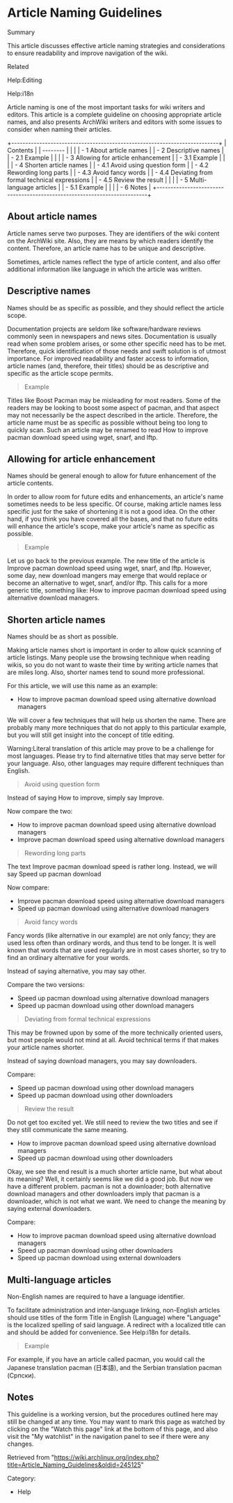 Article Naming Guidelines
=========================

Summary

This article discusses effective article naming strategies and
considerations to ensure readability and improve navigation of the wiki.

Related

Help:Editing

Help:i18n

Article naming is one of the most important tasks for wiki writers and
editors. This article is a complete guideline on choosing appropriate
article names, and also presents ArchWiki writers and editors with some
issues to consider when naming their articles.

+--------------------------------------------------------------------------+
| Contents                                                                 |
| --------                                                                 |
|                                                                          |
| -   1 About article names                                                |
| -   2 Descriptive names                                                  |
|     -   2.1 Example                                                      |
|                                                                          |
| -   3 Allowing for article enhancement                                   |
|     -   3.1 Example                                                      |
|                                                                          |
| -   4 Shorten article names                                              |
|     -   4.1 Avoid using question form                                    |
|     -   4.2 Rewording long parts                                         |
|     -   4.3 Avoid fancy words                                            |
|     -   4.4 Deviating from formal technical expressions                  |
|     -   4.5 Review the result                                            |
|                                                                          |
| -   5 Multi-language articles                                            |
|     -   5.1 Example                                                      |
|                                                                          |
| -   6 Notes                                                              |
+--------------------------------------------------------------------------+

About article names
-------------------

Article names serve two purposes. They are identifiers of the wiki
content on the ArchWiki site. Also, they are means by which readers
identify the content. Therefore, an article name has to be unique and
descriptive.

Sometimes, article names reflect the type of article content, and also
offer additional information like language in which the article was
written.

Descriptive names
-----------------

Names should be as specific as possible, and they should reflect the
article scope.

Documentation projects are seldom like software/hardware reviews
commonly seen in newspapers and news sites. Documentation is usually
read when some problem arises, or some other specific need has to be
met. Therefore, quick identification of those needs and swift solution
is of utmost importance. For improved readability and faster access to
information, article names (and, therefore, their titles) should be as
descriptive and specific as the article scope permits.

> Example

Titles like Boost Pacman may be misleading for most readers. Some of the
readers may be looking to boost some aspect of pacman, and that aspect
may not necessarily be the aspect described in the article. Therefore,
the article name must be as specific as possible without being too long
to quickly scan. Such an article may be renamed to read How to improve
pacman download speed using wget, snarf, and lftp.

Allowing for article enhancement
--------------------------------

Names should be general enough to allow for future enhancement of the
article contents.

In order to allow room for future edits and enhancements, an article's
name sometimes needs to be less specific. Of course, making article
names less specific just for the sake of shortening it is not a good
idea. On the other hand, if you think you have covered all the bases,
and that no future edits will enhance the article's scope, make your
article's name as specific as possible.

> Example

Let us go back to the previous example. The new title of the article is
Improve pacman download speed using wget, snarf, and lftp. However, some
day, new download mangers may emerge that would replace or become an
alternative to wget, snarf, and/or lftp. This calls for a more generic
title, something like: How to improve pacman download speed using
alternative download managers.

Shorten article names
---------------------

Names should be as short as possible.

Making article names short is important in order to allow quick scanning
of article listings. Many people use the browsing technique when reading
wikis, so you do not want to waste their time by writing article names
that are miles long. Also, shorter names tend to sound more
professional.

For this article, we will use this name as an example:

-   How to improve pacman download speed using alternative download
    managers

We will cover a few techniques that will help us shorten the name. There
are probably many more techniques that do not apply to this particular
example, but you will still get insight into the concept of title
editing.

Warning:Literal translation of this article may prove to be a challenge
for most languages. Please try to find alternative titles that may serve
better for your language. Also, other languages may require different
techniques than English.

> Avoid using question form

Instead of saying How to improve, simply say Improve.

Now compare the two:

-   How to improve pacman download speed using alternative download
    managers
-   Improve pacman download speed using alternative download managers

> Rewording long parts

The text Improve pacman download speed is rather long. Instead, we will
say Speed up pacman download

Now compare:

-   Improve pacman download speed using alternative download managers
-   Speed up pacman download using alternative download managers

> Avoid fancy words

Fancy words (like alternative in our example) are not only fancy; they
are used less often than ordinary words, and thus tend to be longer. It
is well known that words that are used regularly are in most cases
shorter, so try to find an ordinary alternative for your words.

Instead of saying alternative, you may say other.

Compare the two versions:

-   Speed up pacman download using alternative download managers
-   Speed up pacman download using other download managers

> Deviating from formal technical expressions

This may be frowned upon by some of the more technically oriented users,
but most people would not mind at all. Avoid technical terms if that
makes your article names shorter.

Instead of saying download managers, you may say downloaders.

Compare:

-   Speed up pacman download using other download managers
-   Speed up pacman download using other downloaders

> Review the result

Do not get too excited yet. We still need to review the two titles and
see if they still communicate the same meaning.

-   How to improve pacman download speed using alternative download
    managers
-   Speed up pacman download using other downloaders

Okay, we see the end result is a much shorter article name, but what
about its meaning? Well, it certainly seems like we did a good job. But
now we have a different problem. pacman is not a downloader; both
alternative download managers and other downloaders imply that pacman is
a downloader, which is not what we want. We need to change the meaning
by saying external downloaders.

Compare:

-   How to improve pacman download speed using alternative download
    managers
-   Speed up pacman download using other downloaders
-   Speed up pacman download using external downloaders

Multi-language articles
-----------------------

Non-English names are required to have a language identifier.

To facilitate administration and inter-language linking, non-English
articles should use titles of the form Title in English (Language) where
"Language" is the localized spelling of said language. A redirect with a
localized title can and should be added for convenience. See Help:i18n
for details.

> Example

For example, if you have an article called pacman, you would call the
Japanese translation pacman (日本語), and the Serbian translation pacman
(Српски).

Notes
-----

This guideline is a working version, but the procedures outlined here
may still be changed at any time. You may want to mark this page as
watched by clicking on the "Watch this page" link at the bottom of this
page, and also visit the "My watchlist" in the navigation panel to see
if there were any changes.

Retrieved from
"https://wiki.archlinux.org/index.php?title=Article_Naming_Guidelines&oldid=245125"

Category:

-   Help
